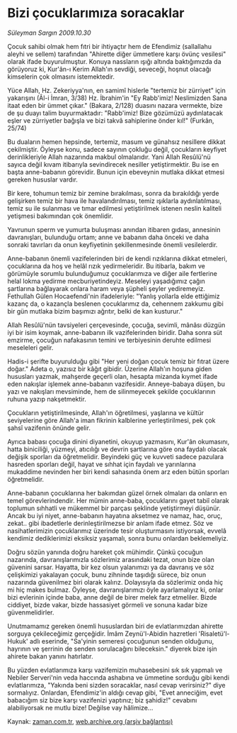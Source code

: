 # Bizi çocuklarımıza soracaklar

*Süleyman Sargın 2009.10.30*

<tr><td class="metin" colspan="2" style="padding-top: 20px; padding-left: 5px; ">Çocuk sahibi olmak hem fıtri bir ihtiyaçtır hem de Efendimiz (sallallahu aleyhi ve sellem) tarafından "Ahirette diğer ümmetlere karşı övünç vesilesi" olarak ifade buyurulmuştur. Konuya nassların ışığı altında baktığımızda da görüyoruz ki, Kur'ân-ı Kerim Allah'ın sevdiği, seveceği, hoşnut olacağı kimselerin çok olmasını istemektedir.</td></tr><tr><td class="metin" colspan="2" style="padding-top: 20px; padding-left: 5px; "><p>Yüce Allah, Hz. Zekeriyya'nın, en samimî hislerle "tertemiz bir zürriyet" için yakarışını (Âl-i İmran, 3/38) Hz. İbrahim'in "Ey Rabb'imiz! Neslimizden Sana itaat eden bir ümmet çıkar." (Bakara, 2/128) duasını nazara vermekte, bize de şu duayı talim buyurmaktadır: "Rabb'imiz! Bize gözümüzü aydınlatacak eşler ve zürriyetler bağışla ve bizi takvâ sahiplerine önder kıl!" (Furkân, 25/74)
<p>Bu duaların hemen hepsinde, tertemiz, masum ve günahsız nesillere dikkat çekilmiştir. Öyleyse konu, sadece sayının çokluğu değil, çocukların keyfiyet derinlikleriyle Allah nazarında makbul olmalarıdır. Yani Allah Resûlü'nü sayıca değil kıvam itibarıyla sevindirecek nesiller yetiştirmektir. Bu ise en başta anne-babanın görevidir. Bunun için ebeveynin mutlaka dikkat etmesi gereken hususlar vardır.
<p>Bir kere, tohumun temiz bir zemine bırakılması, sonra da bırakıldığı yerde gelişirken temiz bir hava ile havalandırılması, temiz ışıklarla aydınlatılması, temiz su ile sulanması ve tımar edilmesi yetiştirilmek istenen neslin kaliteli yetişmesi bakımından çok önemlidir.
<p>Yavrunun sperm ve yumurta buluşması anından itibaren gıdası, annesinin davranışları, bulunduğu ortam; anne ve babanın daha önceki ve daha sonraki tavırları da onun keyfiyetinin şekillenmesinde önemli vesilelerdir.
<p>Anne-babanın önemli vazifelerinden biri de kendi rızıklarına dikkat etmeleri, çocuklarına da hoş ve helâl rızık yedirmeleridir. Bu itibarla, bakım ve görümüyle sorumlu bulunduğumuz çocuklarımıza ve diğer aile fertlerine helal lokma yedirme mecburiyetindeyiz. Meseleyi yaşadığımız çağın şartlarına bağlayarak onlara haram veya şüpheli şeyler yediremeyiz. Fethullah Gülen Hocaefendi'nin ifadeleriyle: "Yanlış yollarla elde ettiğimiz kazanç da, o kazançla beslenen çocuklarımız da, cehennem zakkumu gibi bir gün mutlaka bizim başımızı ağrıtır, belki de kan kusturur."
<p>Allah Resûlü'nün tavsiyeleri çerçevesinde, çocuğa, sevimli, mânâsı düzgün iyi bir isim koymak, anne-babanın ilk vazifelerinden biridir. Daha sonra süt emzirme, çocuğun nafakasının temini ve terbiyesinin deruhte edilmesi meseleleri gelir.
<p>Hadis-i şerifte buyurulduğu gibi "Her yeni doğan çocuk temiz bir fıtrat üzere doğar." Adeta o, yazısız bir kâğıt gibidir. Üzerine Allah'ın hoşuna giden hususları yazmak, mahşerde geçerli olan, hesapta mizanda kıymet ifade eden nakışlar işlemek anne-babanın vazifesidir. Anneye-babaya düşen, bu yazı ve nakışları mevsiminde, hem de silinmeyecek şekilde çocuklarının ruhuna yazıp nakşetmektir.
<p>Çocukların yetiştirilmesinde, Allah'ın öğretilmesi, yaşlarına ve kültür seviyelerine göre Allah'a iman fikrinin kalblerine yerleştirilmesi, pek çok şahsî vazifenin önünde gelir.
<p>Ayrıca babası çocuğa dinini diyanetini, okuyup yazmasını, Kur'ân okumasını, hatta biniciliği, yüzmeyi, atıcılığı ve devrin şartlarına göre ona faydalı olacak değişik sporları da öğretmelidir. Beyindeki güç ve kuvveti sadece pazulara hasreden sporları değil, hayat ve sıhhat için faydalı ve yarınlarına mukaddime nevinden her biri kendi sahasında önem arz eden bütün sporları öğretmelidir.
<p>Anne-babanın çocuklarına her bakımdan güzel örnek olmaları da onların en temel görevlerindendir. Her mümin anne-baba, çocuklarını gayet tabiî olarak toplumun sıhhatli ve mükemmel bir parçası şeklinde yetiştirmeyi düşünür. Ancak bu iyi niyet, anne-babanın hayatına aksetmez ve namaz, hac, oruç, zekat.. gibi ibadetlerle derinleştirilmezse bir anlam ifade etmez. Söz ve nasihatlerimizin çocuklarımız üzerinde tesir oluşturmasını istiyorsak, evvelâ kendimiz dediklerimizi eksiksiz yaşamalı, sonra bunu onlardan beklemeliyiz.
<p>Doğru sözün yanında doğru hareket çok mühimdir. Çünkü çocuğun nazarında, davranışlarımızla sözlerimiz arasındaki tezat, onun bize olan güvenini sarsar. Hayatta, bir kez olsun yalanımızı ya da davranış ve söz çelişkimizi yakalayan çocuk, bunu zihninde taşıdığı sürece, biz onun nazarında güvenilmez biri olarak kalırız. Dolayısıyla da sözlerimiz onda hiç mi hiç makes bulmaz. Öyleyse, davranışlarımızı öyle ayarlamalıyız ki, onlar bizi evlerinin içinde baba, anne değil de birer melek farz etmeliler. Bizde ciddiyet, bizde vakar, bizde hassasiyet görmeli ve sonuna kadar bize güvenmelidirler.
<p>Unutmamamız gereken önemli hususlardan biri de evlatlarımızdan ahirette sorguya çekileceğimiz gerçeğidir. İmâm Zeynü'l-Abidin hazretleri 'Risaletü'l-Hukuk' adlı eserinde, "Sa'yinin semeresi çocuğunun senden olduğunu, hayrının ve şerrinin de senden sorulacağını bileceksin." diyerek bize işin ahirete bakan yanını hatırlatır.
<p>Bu yüzden evlatlarımıza karşı vazifemizin muhasebesini sık sık yapmalı ve Nebiler Serveri'nin veda haccında ashabına ve ümmetine sorduğu gibi kendi evlatlarımıza, "Yakında beni sizden soracaklar, nasıl cevap verirsiniz?" diye sormalıyız. Onlardan, Efendimiz'in aldığı cevap gibi, "Evet anneciğim, evet babacığım siz bize karşı vazifenizi yaptınız; biz şahidiz!" cevabını alabiliyorsak ne mutlu bize! Değilse vay hâlimize...<br/></p></p></p></p></p></p></p></p></p></p></p></p></p></td></tr>

Kaynak: [zaman.com.tr](http://zaman.com.tr/yazar.do?yazino=909298), [web.archive.org (arşiv bağlantısı)](http://web.archive.org/web/20100102173525/http://www.zaman.com.tr:80/yazar.do?yazino=909298)
